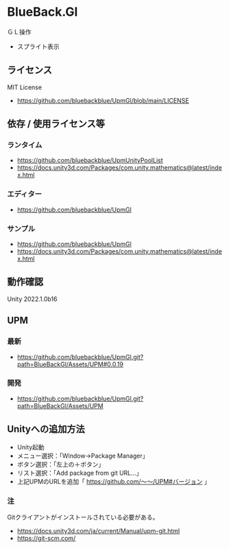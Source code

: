# BlueBack.Gl
ＧＬ操作
* スプライト表示

## ライセンス
MIT License
* https://github.com/bluebackblue/UpmGl/blob/main/LICENSE

## 依存 / 使用ライセンス等
### ランタイム
* https://github.com/bluebackblue/UpmUnityPoolList
* https://docs.unity3d.com/Packages/com.unity.mathematics@latest/index.html
### エディター
* https://github.com/bluebackblue/UpmGl
### サンプル
* https://github.com/bluebackblue/UpmGl
* https://docs.unity3d.com/Packages/com.unity.mathematics@latest/index.html

## 動作確認
Unity 2022.1.0b16

## UPM
### 最新
* https://github.com/bluebackblue/UpmGl.git?path=BlueBackGl/Assets/UPM#0.0.19
### 開発
* https://github.com/bluebackblue/UpmGl.git?path=BlueBackGl/Assets/UPM

## Unityへの追加方法
* Unity起動
* メニュー選択：「Window->Package Manager」
* ボタン選択：「左上の＋ボタン」
* リスト選択：「Add package from git URL...」
* 上記UPMのURLを追加「 https://github.com/～～/UPM#バージョン 」
### 注
Gitクライアントがインストールされている必要がある。
* https://docs.unity3d.com/ja/current/Manual/upm-git.html
* https://git-scm.com/


